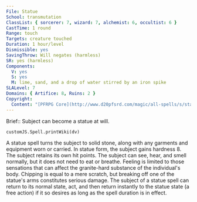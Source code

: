 ```yaml
---
File: Statue
School: transmutation
ClassList: { sorcerer: 7, wizard: 7, alchemist: 6, occultist: 6 }
CastTime: 1 round
Range: touch
Targets: creature touched
Duration: 1 hour/level
Dismissible: yes
SavingThrow: Will negates (harmless)
SR: yes (harmless)
Components:
  V: yes
  S: yes
  M: lime, sand, and a drop of water stirred by an iron spike
SLALevel: 7
Domains: { Artifice: 8, Ruins: 2 }
Copyright:
  Content: "[PFRPG Core](http://www.d20pfsrd.com/magic/all-spells/s/statue)"
---
```

Brief:: Subject can become a statue at will.

```dataviewjs
customJS.Spell.printWiki(dv)
```

A statue spell turns the subject to solid stone, along with any garments and equipment worn or carried. In statue form, the subject gains hardness 8. The subject retains its own hit points.  The subject can see, hear, and smell normally, but it does not need to eat or breathe. Feeling is limited to those sensations that can affect the granite-hard substance of the individual's body.  Chipping is equal to a mere scratch, but breaking off one of the statue's arms constitutes serious damage. The subject of a statue spell can return to its normal state, act, and then return instantly to the statue state (a free action) if it so desires as long as the spell duration is in effect.
